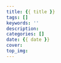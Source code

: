 ```yaml
---
title: {{ title }}
tags: []
keywords: ''
description:
categories: []
date: {{ date }}
cover: 
top_img:
---
```

